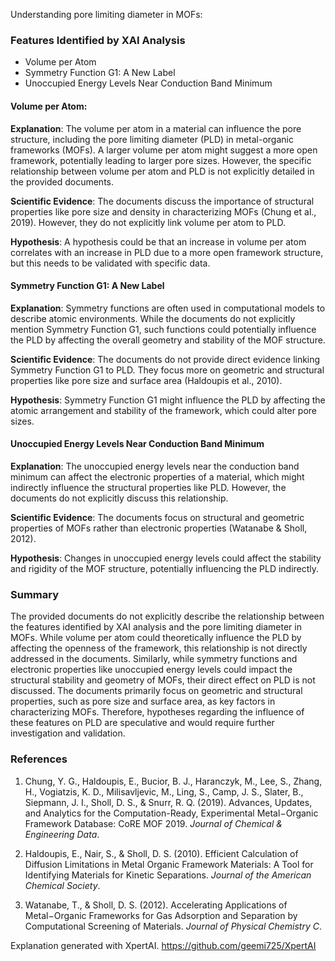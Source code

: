 Understanding pore limiting diameter in MOFs:
### Features Identified by XAI Analysis
- Volume per Atom
- Symmetry Function G1: A New Label
- Unoccupied Energy Levels Near Conduction Band Minimum

#### Volume per Atom:
**Explanation**: The volume per atom in a material can influence the pore structure, including the pore limiting diameter (PLD) in metal-organic frameworks (MOFs). A larger volume per atom might suggest a more open framework, potentially leading to larger pore sizes. However, the specific relationship between volume per atom and PLD is not explicitly detailed in the provided documents.

**Scientific Evidence**: The documents discuss the importance of structural properties like pore size and density in characterizing MOFs (Chung et al., 2019). However, they do not explicitly link volume per atom to PLD.

**Hypothesis**: A hypothesis could be that an increase in volume per atom correlates with an increase in PLD due to a more open framework structure, but this needs to be validated with specific data.

#### Symmetry Function G1: A New Label
**Explanation**: Symmetry functions are often used in computational models to describe atomic environments. While the documents do not explicitly mention Symmetry Function G1, such functions could potentially influence the PLD by affecting the overall geometry and stability of the MOF structure.

**Scientific Evidence**: The documents do not provide direct evidence linking Symmetry Function G1 to PLD. They focus more on geometric and structural properties like pore size and surface area (Haldoupis et al., 2010).

**Hypothesis**: Symmetry Function G1 might influence the PLD by affecting the atomic arrangement and stability of the framework, which could alter pore sizes.

#### Unoccupied Energy Levels Near Conduction Band Minimum
**Explanation**: The unoccupied energy levels near the conduction band minimum can affect the electronic properties of a material, which might indirectly influence the structural properties like PLD. However, the documents do not explicitly discuss this relationship.

**Scientific Evidence**: The documents focus on structural and geometric properties of MOFs rather than electronic properties (Watanabe & Sholl, 2012).

**Hypothesis**: Changes in unoccupied energy levels could affect the stability and rigidity of the MOF structure, potentially influencing the PLD indirectly.

### Summary
The provided documents do not explicitly describe the relationship between the features identified by XAI analysis and the pore limiting diameter in MOFs. While volume per atom could theoretically influence the PLD by affecting the openness of the framework, this relationship is not directly addressed in the documents. Similarly, while symmetry functions and electronic properties like unoccupied energy levels could impact the structural stability and geometry of MOFs, their direct effect on PLD is not discussed. The documents primarily focus on geometric and structural properties, such as pore size and surface area, as key factors in characterizing MOFs. Therefore, hypotheses regarding the influence of these features on PLD are speculative and would require further investigation and validation.

### References
1. Chung, Y. G., Haldoupis, E., Bucior, B. J., Haranczyk, M., Lee, S., Zhang, H., Vogiatzis, K. D., Milisavljevic, M., Ling, S., Camp, J. S., Slater, B., Siepmann, J. I., Sholl, D. S., & Snurr, R. Q. (2019). Advances, Updates, and Analytics for the Computation-Ready, Experimental Metal−Organic Framework Database: CoRE MOF 2019. *Journal of Chemical & Engineering Data*.

2. Haldoupis, E., Nair, S., & Sholl, D. S. (2010). Efficient Calculation of Diffusion Limitations in Metal Organic Framework Materials: A Tool for Identifying Materials for Kinetic Separations. *Journal of the American Chemical Society*.

3. Watanabe, T., & Sholl, D. S. (2012). Accelerating Applications of Metal−Organic Frameworks for Gas Adsorption and Separation by Computational Screening of Materials. *Journal of Physical Chemistry C*.

Explanation generated with XpertAI. https://github.com/geemi725/XpertAI